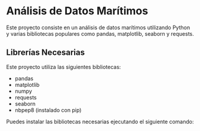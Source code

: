 # Análisis de Datos Marítimos

Este proyecto consiste en un análisis de datos marítimos utilizando Python y varias bibliotecas populares como pandas, matplotlib, seaborn y requests.

## Librerías Necesarias

Este proyecto utiliza las siguientes bibliotecas:

- pandas
- matplotlib
- numpy
- requests
- seaborn
- nbpep8 (instalado con pip)

Puedes instalar las bibliotecas necesarias ejecutando el siguiente comando:
